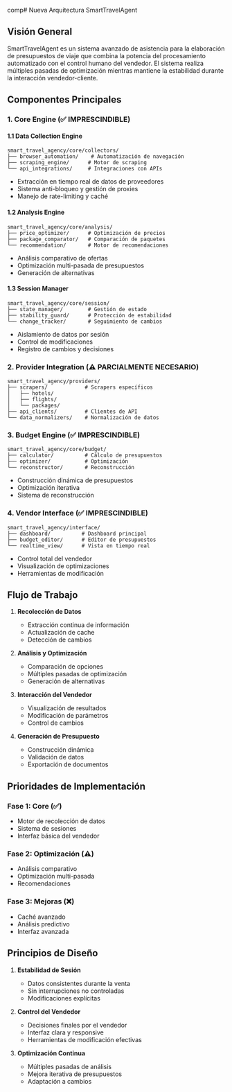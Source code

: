 comp# Nueva Arquitectura SmartTravelAgent

## Visión General
SmartTravelAgent es un sistema avanzado de asistencia para la elaboración de presupuestos de viaje que combina la potencia del procesamiento automatizado con el control humano del vendedor. El sistema realiza múltiples pasadas de optimización mientras mantiene la estabilidad durante la interacción vendedor-cliente.

## Componentes Principales

### 1. Core Engine (✅ IMPRESCINDIBLE)

#### 1.1 Data Collection Engine
```
smart_travel_agency/core/collectors/
├── browser_automation/    # Automatización de navegación
├── scraping_engine/      # Motor de scraping
└── api_integrations/     # Integraciones con APIs
```
- Extracción en tiempo real de datos de proveedores
- Sistema anti-bloqueo y gestión de proxies
- Manejo de rate-limiting y caché

#### 1.2 Analysis Engine
```
smart_travel_agency/core/analysis/
├── price_optimizer/      # Optimización de precios
├── package_comparator/   # Comparación de paquetes
└── recommendation/       # Motor de recomendaciones
```
- Análisis comparativo de ofertas
- Optimización multi-pasada de presupuestos
- Generación de alternativas

#### 1.3 Session Manager
```
smart_travel_agency/core/session/
├── state_manager/        # Gestión de estado
├── stability_guard/      # Protección de estabilidad
└── change_tracker/       # Seguimiento de cambios
```
- Aislamiento de datos por sesión
- Control de modificaciones
- Registro de cambios y decisiones

### 2. Provider Integration (⚠️ PARCIALMENTE NECESARIO)

```
smart_travel_agency/providers/
├── scrapers/            # Scrapers específicos
│   ├── hotels/
│   ├── flights/
│   └── packages/
├── api_clients/         # Clientes de API
└── data_normalizers/    # Normalización de datos
```

### 3. Budget Engine (✅ IMPRESCINDIBLE)

```
smart_travel_agency/core/budget/
├── calculator/          # Cálculo de presupuestos
├── optimizer/           # Optimización
└── reconstructor/       # Reconstrucción
```
- Construcción dinámica de presupuestos
- Optimización iterativa
- Sistema de reconstrucción

### 4. Vendor Interface (✅ IMPRESCINDIBLE)

```
smart_travel_agency/interface/
├── dashboard/          # Dashboard principal
├── budget_editor/      # Editor de presupuestos
└── realtime_view/      # Vista en tiempo real
```
- Control total del vendedor
- Visualización de optimizaciones
- Herramientas de modificación

## Flujo de Trabajo

1. **Recolección de Datos**
   - Extracción continua de información
   - Actualización de cache
   - Detección de cambios

2. **Análisis y Optimización**
   - Comparación de opciones
   - Múltiples pasadas de optimización
   - Generación de alternativas

3. **Interacción del Vendedor**
   - Visualización de resultados
   - Modificación de parámetros
   - Control de cambios

4. **Generación de Presupuesto**
   - Construcción dinámica
   - Validación de datos
   - Exportación de documentos

## Prioridades de Implementación

### Fase 1: Core (✅)
- Motor de recolección de datos
- Sistema de sesiones
- Interfaz básica del vendedor

### Fase 2: Optimización (⚠️)
- Análisis comparativo
- Optimización multi-pasada
- Recomendaciones

### Fase 3: Mejoras (❌)
- Caché avanzado
- Análisis predictivo
- Interfaz avanzada

## Principios de Diseño

1. **Estabilidad de Sesión**
   - Datos consistentes durante la venta
   - Sin interrupciones no controladas
   - Modificaciones explícitas

2. **Control del Vendedor**
   - Decisiones finales por el vendedor
   - Interfaz clara y responsive
   - Herramientas de modificación efectivas

3. **Optimización Continua**
   - Múltiples pasadas de análisis
   - Mejora iterativa de presupuestos
   - Adaptación a cambios
